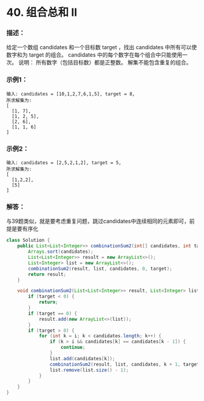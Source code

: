 # 40. 组合总和 II

### 描述：
给定一个数组 candidates 和一个目标数 target ，找出 candidates 中所有可以使数字和为 target 的组合。
candidates 中的每个数字在每个组合中只能使用一次。
说明：
所有数字（包括目标数）都是正整数。
解集不能包含重复的组合。 
### 示例1：
```
输入: candidates = [10,1,2,7,6,1,5], target = 8,
所求解集为:
[
  [1, 7],
  [1, 2, 5],
  [2, 6],
  [1, 1, 6]
]
```
### 示例2：
```
输入: candidates = [2,5,2,1,2], target = 5,
所求解集为:
[
  [1,2,2],
  [5]
]
```
### 解答：
与39题类似，就是要考虑重复问题，跳过candidates中连续相同的元素即可，前提是要有序化
```java
class Solution {
    public List<List<Integer>> combinationSum2(int[] candidates, int target) {
        Arrays.sort(candidates);
        List<List<Integer>> result = new ArrayList<>();
        List<Integer> list = new ArrayList<>();
        combinationSum2(result, list, candidates, 0, target);
        return result;
    }

    void combinationSum2(List<List<Integer>> result, List<Integer> list, int[] candidates, int i, int target) {
        if (target < 0) {
            return;
        }
        if (target == 0) {
            result.add(new ArrayList<>(list));
        }
        if (target > 0) {
            for (int k = i; k < candidates.length; k++) {
                if (k > i && candidates[k] == candidates[k - 1]) {
                    continue;
                }   
                list.add(candidates[k]);
                combinationSum2(result, list, candidates, k + 1, target - candidates[k]);
                list.remove(list.size() - 1);
            }
        }
    }
}
```